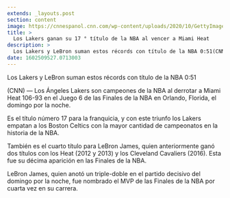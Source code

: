 ```yaml
--- 
extends: _layouts.post 
section: content 
image: https://cnnespanol.cnn.com/wp-content/uploads/2020/10/GettyImages-1279730740-e1602470452448.jpg?quality=100&strip=info 
title: > 
  Los Lakers ganan su 17 ° título de la NBA al vencer a Miami Heat 
description: > 
  Los Lakers y LeBron suman estos récords con título de la NBA 0:51(CNN) — Los Ángeles Lakers son campeones de la NBA al derrotar a Miami Heat 106-93 en el Juego 6 de las Finales de la NBA en Orlando, Florida, el domingo por la noche.Es el título número 17 para la franquicia, y con este triunfo los Lakers empatan a los Boston Celtics con la mayor cantidad de campeonatos en la historia de la NBA.También es el cuarto título para LeBron James, quien anteriormente ganó dos títulos con los Heat (2012 y 2013) y los Cleveland Cavaliers (2016).Esta fue su décima aparición en las Finales de la NBA.LeBron James, quien anotó un triple-doble en el partido decisivo del domingo por la noche, fue nombrado el MVP de las Finales de la NBA por cuarta vez en su carrera. 
date: 1602509527.0713003 
--- 
```

Los Lakers y LeBron suman estos récords con título de la NBA 0:51

(CNN) — Los Ángeles Lakers son campeones de la NBA al derrotar a Miami Heat 106-93 en el Juego 6 de las Finales de la NBA en Orlando, Florida, el domingo por la noche.

Es el título número 17 para la franquicia, y con este triunfo los Lakers empatan a los Boston Celtics con la mayor cantidad de campeonatos en la historia de la NBA.

También es el cuarto título para LeBron James, quien anteriormente ganó dos títulos con los Heat (2012 y 2013) y los Cleveland Cavaliers (2016). Esta fue su décima aparición en las Finales de la NBA.

LeBron James, quien anotó un triple-doble en el partido decisivo del domingo por la noche, fue nombrado el MVP de las Finales de la NBA por cuarta vez en su carrera.